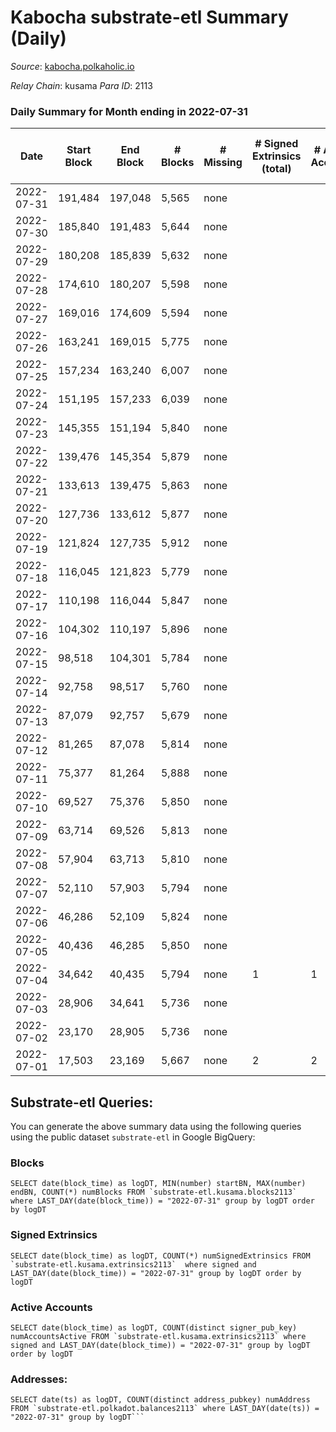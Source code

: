 # Kabocha substrate-etl Summary (Daily)

_Source_: [kabocha.polkaholic.io](https://kabocha.polkaholic.io)

*Relay Chain*: kusama
*Para ID*: 2113



### Daily Summary for Month ending in 2022-07-31


| Date | Start Block | End Block | # Blocks | # Missing | # Signed Extrinsics (total) | # Active Accounts | # Addresses with Balances | # Events | # Transfers | # XCM Transfers In | # XCM Transfers Out |
| ---- | ----------- | --------- | -------- | --------- | --------------------------- | ----------------- | ------------------------- | -------- | ----------- | ------------------ | ------------------- |
| 2022-07-31 | 191,484 | 197,048 | 5,565 | none  |  |  | 7 | 11,148 |   |   |   |
| 2022-07-30 | 185,840 | 191,483 | 5,644 | none  |  |  | 7 | 11,307 |   |   |   |
| 2022-07-29 | 180,208 | 185,839 | 5,632 | none  |  |  | 7 | 11,283 |   |   |   |
| 2022-07-28 | 174,610 | 180,207 | 5,598 | none  |  |  | 7 | 11,214 |   |   |   |
| 2022-07-27 | 169,016 | 174,609 | 5,594 | none  |  |  | 7 | 11,207 |   |   |   |
| 2022-07-26 | 163,241 | 169,015 | 5,775 | none  |  |  | 7 | 11,569 |   |   |   |
| 2022-07-25 | 157,234 | 163,240 | 6,007 | none  |  |  | 7 | 12,034 |   |   |   |
| 2022-07-24 | 151,195 | 157,233 | 6,039 | none  |  |  | 7 | 12,099 |   |   |   |
| 2022-07-23 | 145,355 | 151,194 | 5,840 | none  |  |  | 7 | 11,699 |   |   |   |
| 2022-07-22 | 139,476 | 145,354 | 5,879 | none  |  |  | 7 | 11,778 |   |   |   |
| 2022-07-21 | 133,613 | 139,475 | 5,863 | none  |  |  | 7 | 11,745 |   |   |   |
| 2022-07-20 | 127,736 | 133,612 | 5,877 | none  |  |  | 7 | 11,774 |   |   |   |
| 2022-07-19 | 121,824 | 127,735 | 5,912 | none  |  |  | 7 | 11,843 |   |   |   |
| 2022-07-18 | 116,045 | 121,823 | 5,779 | none  |  |  | 7 | 11,578 |   |   |   |
| 2022-07-17 | 110,198 | 116,044 | 5,847 | none  |  |  | 7 | 11,713 |   |   |   |
| 2022-07-16 | 104,302 | 110,197 | 5,896 | none  |  |  | 7 | 11,812 |   |   |   |
| 2022-07-15 | 98,518 | 104,301 | 5,784 | none  |  |  | 7 | 11,587 |   |   |   |
| 2022-07-14 | 92,758 | 98,517 | 5,760 | none  |  |  | 7 | 11,539 |   |   |   |
| 2022-07-13 | 87,079 | 92,757 | 5,679 | none  |  |  | 7 | 11,377 |   |   |   |
| 2022-07-12 | 81,265 | 87,078 | 5,814 | none  |  |  | 7 | 11,648 |   |   |   |
| 2022-07-11 | 75,377 | 81,264 | 5,888 | none  |  |  | 7 | 11,795 |   |   |   |
| 2022-07-10 | 69,527 | 75,376 | 5,850 | none  |  |  | 7 | 11,720 |   |   |   |
| 2022-07-09 | 63,714 | 69,526 | 5,813 | none  |  |  | 7 | 11,645 |   |   |   |
| 2022-07-08 | 57,904 | 63,713 | 5,810 | none  |  |  | 7 | 11,639 |   |   |   |
| 2022-07-07 | 52,110 | 57,903 | 5,794 | none  |  |  | 7 | 11,608 |   |   |   |
| 2022-07-06 | 46,286 | 52,109 | 5,824 | none  |  |  | 7 | 11,667 |   |   |   |
| 2022-07-05 | 40,436 | 46,285 | 5,850 | none  |  |  | 7 | 11,720 |   |   |   |
| 2022-07-04 | 34,642 | 40,435 | 5,794 | none  | 1 | 1 | 7 | 11,613 |   |   |   |
| 2022-07-03 | 28,906 | 34,641 | 5,736 | none  |  |  | 7 | 11,491 |   |   |   |
| 2022-07-02 | 23,170 | 28,905 | 5,736 | none  |  |  | 7 | 11,491 |   |   |   |
| 2022-07-01 | 17,503 | 23,169 | 5,667 | none  | 2 | 2 | 7 | 11,362 |   |   |   |

## Substrate-etl Queries:
You can generate the above summary data using the following queries using the public dataset `substrate-etl` in Google BigQuery:


### Blocks
```
SELECT date(block_time) as logDT, MIN(number) startBN, MAX(number) endBN, COUNT(*) numBlocks FROM `substrate-etl.kusama.blocks2113`  where LAST_DAY(date(block_time)) = "2022-07-31" group by logDT order by logDT
```


### Signed Extrinsics
```
SELECT date(block_time) as logDT, COUNT(*) numSignedExtrinsics FROM `substrate-etl.kusama.extrinsics2113`  where signed and LAST_DAY(date(block_time)) = "2022-07-31" group by logDT order by logDT
```


### Active Accounts
```
SELECT date(block_time) as logDT, COUNT(distinct signer_pub_key) numAccountsActive FROM `substrate-etl.kusama.extrinsics2113` where signed and LAST_DAY(date(block_time)) = "2022-07-31" group by logDT order by logDT
```


### Addresses:
```
SELECT date(ts) as logDT, COUNT(distinct address_pubkey) numAddress FROM `substrate-etl.polkadot.balances2113` where LAST_DAY(date(ts)) = "2022-07-31" group by logDT```


